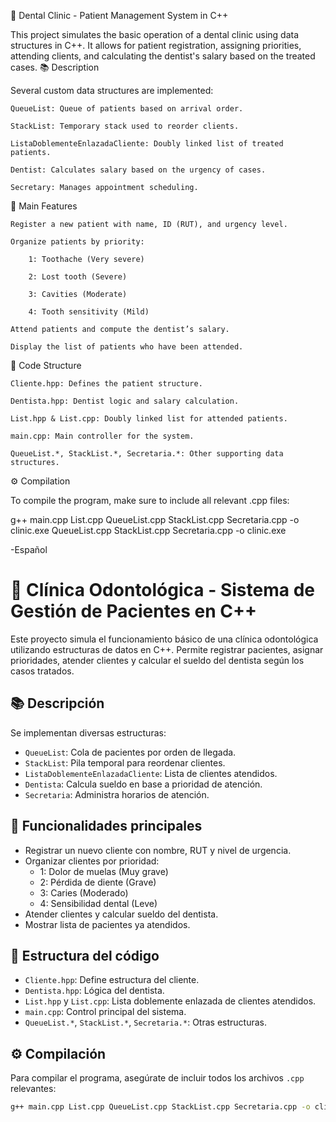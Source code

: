 🦷 Dental Clinic - Patient Management System in C++

This project simulates the basic operation of a dental clinic using data structures in C++. It allows for patient registration, assigning priorities, attending clients, and calculating the dentist's salary based on the treated cases.
📚 Description

Several custom data structures are implemented:

    QueueList: Queue of patients based on arrival order.

    StackList: Temporary stack used to reorder clients.

    ListaDoblementeEnlazadaCliente: Doubly linked list of treated patients.

    Dentist: Calculates salary based on the urgency of cases.

    Secretary: Manages appointment scheduling.

🏥 Main Features

    Register a new patient with name, ID (RUT), and urgency level.

    Organize patients by priority:

        1: Toothache (Very severe)

        2: Lost tooth (Severe)

        3: Cavities (Moderate)

        4: Tooth sensitivity (Mild)

    Attend patients and compute the dentist’s salary.

    Display the list of patients who have been attended.

🧱 Code Structure

    Cliente.hpp: Defines the patient structure.

    Dentista.hpp: Dentist logic and salary calculation.

    List.hpp & List.cpp: Doubly linked list for attended patients.

    main.cpp: Main controller for the system.

    QueueList.*, StackList.*, Secretaria.*: Other supporting data structures.

⚙️ Compilation

To compile the program, make sure to include all relevant .cpp files:

g++ main.cpp List.cpp QueueList.cpp StackList.cpp Secretaria.cpp -o clinic.exe QueueList.cpp StackList.cpp Secretaria.cpp -o clinic.exe

-Español
# 🦷 Clínica Odontológica - Sistema de Gestión de Pacientes en C++

Este proyecto simula el funcionamiento básico de una clínica odontológica utilizando estructuras de datos en C++. Permite registrar pacientes, asignar prioridades, atender clientes y calcular el sueldo del dentista según los casos tratados.

## 📚 Descripción

Se implementan diversas estructuras:

- `QueueList`: Cola de pacientes por orden de llegada.
- `StackList`: Pila temporal para reordenar clientes.
- `ListaDoblementeEnlazadaCliente`: Lista de clientes atendidos.
- `Dentista`: Calcula sueldo en base a prioridad de atención.
- `Secretaria`: Administra horarios de atención.

## 🏥 Funcionalidades principales

- Registrar un nuevo cliente con nombre, RUT y nivel de urgencia.
- Organizar clientes por prioridad:
  - 1: Dolor de muelas (Muy grave)
  - 2: Pérdida de diente (Grave)
  - 3: Caries (Moderado)
  - 4: Sensibilidad dental (Leve)
- Atender clientes y calcular sueldo del dentista.
- Mostrar lista de pacientes ya atendidos.

## 🧱 Estructura del código

- `Cliente.hpp`: Define estructura del cliente.
- `Dentista.hpp`: Lógica del dentista.
- `List.hpp` y `List.cpp`: Lista doblemente enlazada de clientes atendidos.
- `main.cpp`: Control principal del sistema.
- `QueueList.*`, `StackList.*`, `Secretaria.*`: Otras estructuras.

## ⚙️ Compilación

Para compilar el programa, asegúrate de incluir todos los archivos `.cpp` relevantes:

```bash
g++ main.cpp List.cpp QueueList.cpp StackList.cpp Secretaria.cpp -o clinica.exe